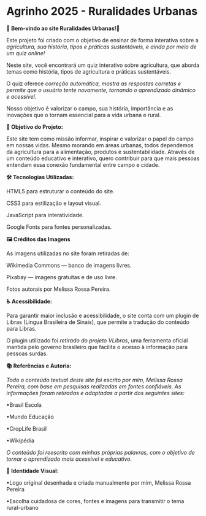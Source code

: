 # Agrinho 2025 - Ruralidades Urbanas

**🌾 Bem-vindo ao site Ruralidades Urbanas!🌾** 

Este projeto foi criado com o objetivo de ensinar de forma interativa sobre a *agricultura, sua história, tipos e práticas sustentáveis, e ainda por meio de um quiz online!*

Neste site, você encontrará um quiz interativo sobre agricultura, que aborda temas como história, tipos de agricultura e práticas sustentáveis. 

O quiz oferece *correção automática, mostra as respostas corretas e permite que o usuário tente novamente, tornando o aprendizado dinâmico e acessível.*

Nosso objetivo é valorizar o campo, sua história, importância e as inovações que o tornam essencial para a vida urbana e rural.



**🎯 Objetivo do Projeto:**

Este site tem como missão informar, inspirar e valorizar o papel do campo em nossas vidas. Mesmo morando em áreas urbanas, todos dependemos da agricultura para a alimentação, produtos e sustentabilidade. Através de um conteúdo educativo e interativo, quero contribuir para que mais pessoas entendam essa conexão fundamental entre campo e cidade.



**🛠 Tecnologias Utilizadas:**

HTML5 para estruturar o conteúdo do site.

CSS3 para estilização e layout visual.

JavaScript para interatividade.

Google Fonts para fontes personalizadas.


**🖼 Créditos das Imagens**

As imagens utilizadas no site foram retiradas de:

Wikimedia Commons — banco de imagens livres.

Pixabay — imagens gratuitas e de uso livre.

Fotos autorais por Melissa Rossa Pereira.

**♿ Acessibilidade:**

Para garantir maior inclusão e acessibilidade, o site conta com um plugin de Libras (Língua Brasileira de Sinais), que permite a tradução do conteúdo para Libras.

O plugin utilizado foi *retirado do projeto VLibras*, uma ferramenta oficial mantida pelo governo brasileiro que facilita o acesso à informação para pessoas surdas.


**📚 Referências e Autoria:**

*Todo o conteúdo textual deste site foi escrito por mim, Melissa Rossa Pereira, com base em pesquisas realizadas em fontes confiáveis. As informações foram retiradas e adaptadas a partir dos seguintes sites:*

•Brasil Escola

•Mundo Educação

•CropLife Brasil

•Wikipédia

*O conteúdo foi reescrito com minhas próprias palavras, com o objetivo de tornar o aprendizado mais acessível e educativo.*

**🎨 Identidade Visual:**

•Logo original desenhada e criada manualmente por mim, Melissa Rossa Pereira

•Escolha cuidadosa de cores, fontes e imagens para transmitir o tema rural-urbano

